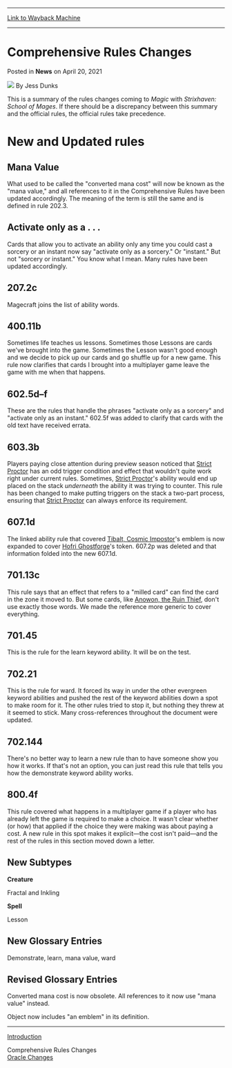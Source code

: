 
---
[Link to Wayback Machine](https://web.archive.org/web/20210420144545/https://magic.wizards.com/en/articles/archive/news/comprehensive-rules-changes-2021-04-20?ASd)

[_metadata_:author]:- "Jess Dunks"
[_metadata_:description]:- "This is a summary of the rules changes coming to Magic with Strixhaven: School of Mages. If there should be a discrepancy between this summary and the official rules, the official rules take precedence. New and Updated rules Mana Value What used to be called the `converted mana cost` will now be known as the `mana value,` and all references to it in the Comprehensive Rules"
[_metadata_:generator]:- "Drupal 7 (http://drupal.org)"
[_metadata_:node]:- "1541675"
[_metadata_:publish_date]:- "2021-04-20"
[_metadata_:source]:- "div-main-content"
[_metadata_:title]:- "Comprehensive Rules Changes"
[_metadata_:wayback_capture_timestamp]:- "2021-04-20 14:45:45"
[_metadata_:wayback_raw_url]:- "https://web.archive.org/web/20210420144545id_/https://magic.wizards.com/en/articles/archive/news/comprehensive-rules-changes-2021-04-20?ASd"
[_metadata_:wayback_url]:- "https://magic.wizards.com/en/articles/archive/news/comprehensive-rules-changes-2021-04-20?ASd"
---


Comprehensive Rules Changes
===========================



 Posted in **News**
 on April 20, 2021 






![](https://media.magic.wizards.com/styles/auth_small/public/images/person/wizards_author.jpg)
By Jess Dunks











This is a summary of the rules changes coming to *Magic* with *Strixhaven: School of Mages*. If there should be a discrepancy between this summary and the official rules, the official rules take precedence.


New and Updated rules
=====================


Mana Value
----------


What used to be called the "converted mana cost" will now be known as the "mana value," and all references to it in the Comprehensive Rules have been updated accordingly. The meaning of the term is still the same and is defined in rule 202.3.


Activate only as a . . .
------------------------


Cards that allow you to activate an ability only any time you could cast a sorcery or an instant now say "activate only as a sorcery." Or "instant." But not "sorcery or instant." You know what I mean. Many rules have been updated accordingly.


207.2c
------


Magecraft joins the list of ability words.


400.11b
-------


Sometimes life teaches us lessons. Sometimes those Lessons are cards we've brought into the game. Sometimes the Lesson wasn't good enough and we decide to pick up our cards and go shuffle up for a new game. This rule now clarifies that cards I brought into a multiplayer game leave the game with me when that happens.


602.5d–f
--------


These are the rules that handle the phrases "activate only as a sorcery" and "activate only as an instant." 602.5f was added to clarify that cards with the old text have received errata.


603.3b
------


Players paying close attention during preview season noticed that [Strict Proctor](http://gatherer.wizards.com/Pages/Card/Details.aspx?name=Strict+Proctor) has an odd trigger condition and effect that wouldn't quite work right under current rules. Sometimes, [Strict Proctor](http://gatherer.wizards.com/Pages/Card/Details.aspx?name=Strict+Proctor)'s ability would end up placed on the stack *underneath* the ability it was trying to counter. This rule has been changed to make putting triggers on the stack a two-part process, ensuring that [Strict Proctor](http://gatherer.wizards.com/Pages/Card/Details.aspx?name=Strict+Proctor) can always enforce its requirement.


607.1d
------


The linked ability rule that covered [Tibalt, Cosmic Impostor](http://gatherer.wizards.com/Pages/Card/Details.aspx?name=Tibalt%2C+Cosmic+Impostor)'s emblem is now expanded to cover [Hofri Ghostforge](http://gatherer.wizards.com/Pages/Card/Details.aspx?name=Hofri+Ghostforge)'s token. 607.2p was deleted and that information folded into the new 607.1d.


701.13c
-------


This rule says that an effect that refers to a "milled card" can find the card in the zone it moved to. But some cards, like [Anowon, the Ruin Thief](http://gatherer.wizards.com/Pages/Card/Details.aspx?name=Anowon%2C+the+Ruin+Thief), don't use exactly those words. We made the reference more generic to cover everything.


701.45
------


This is the rule for the learn keyword ability. It will be on the test.


702.21
------


This is the rule for ward. It forced its way in under the other evergreen keyword abilities and pushed the rest of the keyword abilities down a spot to make room for it. The other rules tried to stop it, but nothing they threw at it seemed to stick. Many cross-references throughout the document were updated.


702.144
-------


There's no better way to learn a new rule than to have someone show you how it works. If that's not an option, you can just read this rule that tells you how the demonstrate keyword ability works.


800.4f
------


This rule covered what happens in a multiplayer game if a player who has already left the game is required to make a choice. It wasn't clear whether (or how) that applied if the choice they were making was about paying a cost. A new rule in this spot makes it explicit—the cost isn't paid—and the rest of the rules in this section moved down a letter.


New Subtypes
------------


**Creature**


Fractal and Inkling


**Spell**


Lesson


New Glossary Entries
--------------------


Demonstrate, learn, mana value, ward


Revised Glossary Entries
------------------------


Converted mana cost is now obsolete. All references to it now use "mana value" instead.


Object now includes "an emblem" in its definition.




---

[Introduction](https://magic.wizards.com/en/articles/archive/news/strixhaven-school-mages-update-bulletin-2021-04-20)  

Comprehensive Rules Changes  
[Oracle Changes](https://magic.wizards.com/en/articles/archive/news/oracle-changes-2021-04-20)








